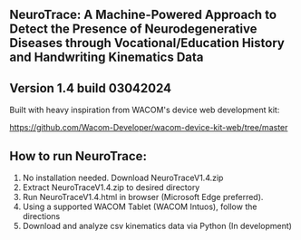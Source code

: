 ## NeuroTrace: A Machine-Powered Approach to Detect the Presence of Neurodegenerative Diseases through Vocational/Education History and Handwriting Kinematics Data
## Version 1.4 build 03042024
Built with heavy inspiration from WACOM's device web development kit:

https://github.com/Wacom-Developer/wacom-device-kit-web/tree/master 


## How to run NeuroTrace: 
1. No installation needed. Download NeuroTraceV1.4.zip
2. Extract NeuroTraceV1.4.zip to desired directory
3. Run NeuroTraceV1.4.html in browser (Microsoft Edge preferred).
4. Using a supported WACOM Tablet (WACOM Intuos), follow the directions
5. Download and analyze csv kinematics data via Python (In development)
